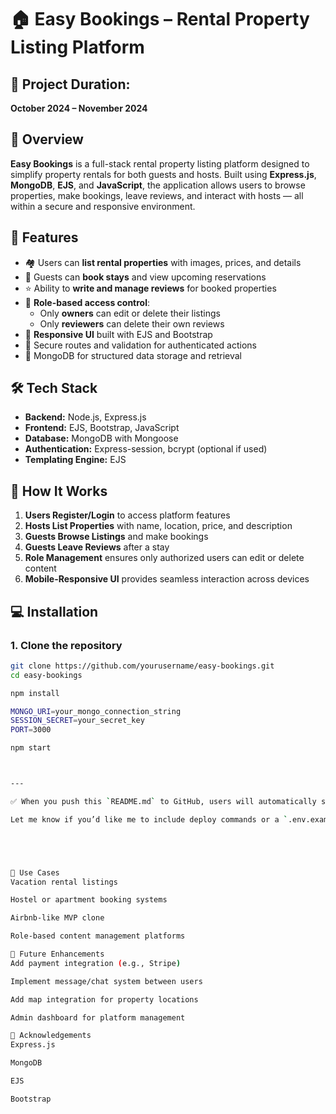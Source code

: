# 🏠 Easy Bookings – Rental Property Listing Platform

## 📅 Project Duration:
**October 2024 – November 2024**

## 📌 Overview
**Easy Bookings** is a full-stack rental property listing platform designed to simplify property rentals for both guests and hosts. Built using **Express.js**, **MongoDB**, **EJS**, and **JavaScript**, the application allows users to browse properties, make bookings, leave reviews, and interact with hosts — all within a secure and responsive environment.

## 🎯 Features
- 🏘️ Users can **list rental properties** with images, prices, and details  
- 📆 Guests can **book stays** and view upcoming reservations  
- ⭐ Ability to **write and manage reviews** for booked properties  
- 👥 **Role-based access control**:  
  - Only **owners** can edit or delete their listings  
  - Only **reviewers** can delete their own reviews  
- 📱 **Responsive UI** built with EJS and Bootstrap  
- 🔐 Secure routes and validation for authenticated actions  
- 📂 MongoDB for structured data storage and retrieval  

## 🛠️ Tech Stack
- **Backend:** Node.js, Express.js  
- **Frontend:** EJS, Bootstrap, JavaScript  
- **Database:** MongoDB with Mongoose  
- **Authentication:** Express-session, bcrypt (optional if used)  
- **Templating Engine:** EJS  

## 🚀 How It Works
1. **Users Register/Login** to access platform features  
2. **Hosts List Properties** with name, location, price, and description  
3. **Guests Browse Listings** and make bookings  
4. **Guests Leave Reviews** after a stay  
5. **Role Management** ensures only authorized users can edit or delete content  
6. **Mobile-Responsive UI** provides seamless interaction across devices  


## 💻 Installation

### 1. Clone the repository
```sh
git clone https://github.com/yourusername/easy-bookings.git
cd easy-bookings

npm install

MONGO_URI=your_mongo_connection_string
SESSION_SECRET=your_secret_key
PORT=3000

npm start



---

✅ When you push this `README.md` to GitHub, users will automatically see a **"Copy" button** next to each code block. No extra work needed — GitHub does this for all fenced code blocks.

Let me know if you’d like me to include deploy commands or a `.env.example` file too.





🧠 Use Cases
Vacation rental listings

Hostel or apartment booking systems

Airbnb-like MVP clone

Role-based content management platforms

📌 Future Enhancements
Add payment integration (e.g., Stripe)

Implement message/chat system between users

Add map integration for property locations

Admin dashboard for platform management

🙌 Acknowledgements
Express.js

MongoDB

EJS

Bootstrap
